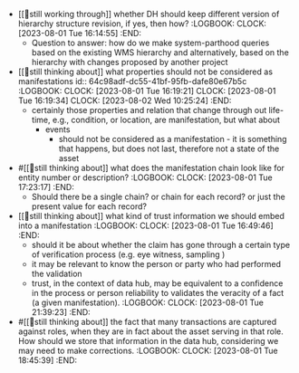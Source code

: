 - [[🤔still working through]] whether DH should keep different version of hierarchy structure revision, if yes, then how?
  :LOGBOOK:
  CLOCK: [2023-08-01 Tue 16:14:55]
  :END:
	- Question to answer: how do we make system-parthood queries based on the existing WMS hierarchy and alternatively, based on the hierarchy with changes proposed by another project
- [[🤔still thinking about]] what properties should not be considered as manifestations
  id:: 64c98adf-dc55-41bf-95fb-dafe80e67b5c
  :LOGBOOK:
  CLOCK: [2023-08-01 Tue 16:19:21]
  CLOCK: [2023-08-01 Tue 16:19:34]
  CLOCK: [2023-08-02 Wed 10:25:24]
  :END:
	- certainly those properties and relation that change through out life-time, e.g., condition, or location, are manifestation, but what about
		- events
			- should not be considered as a manifestation - it is something that happens, but does not last, therefore not a state of the asset
- #[[🤔still thinking about]] what does the manifestation chain look like for entity number or description?
  :LOGBOOK:
  CLOCK: [2023-08-01 Tue 17:23:17]
  :END:
	- Should there be a single chain? or chain for each record? or just the present value for each record?
- [[🤔still thinking about]] what kind of trust information we should embed into a manifestation
  :LOGBOOK:
  CLOCK: [2023-08-01 Tue 16:49:46]
  :END:
	- should it be about whether the claim has gone through a certain type of verification process (e.g. eye witness, sampling )
	- it may be relevant to know the person or party who had performed the validation
	- trust, in the context of data hub, may be equivalent to a confidence in the process or person reliability to validates the veracity of a fact (a given manifestation).
	  :LOGBOOK:
	  CLOCK: [2023-08-01 Tue 21:39:23]
	  :END:
- #[[🤔still thinking about]] the fact that many transactions are captured against roles, when they are in fact about the asset serving in that role.  How should we store that information in the data hub, considering we may need to make corrections.
  :LOGBOOK:
  CLOCK: [2023-08-01 Tue 18:45:39]
  :END: